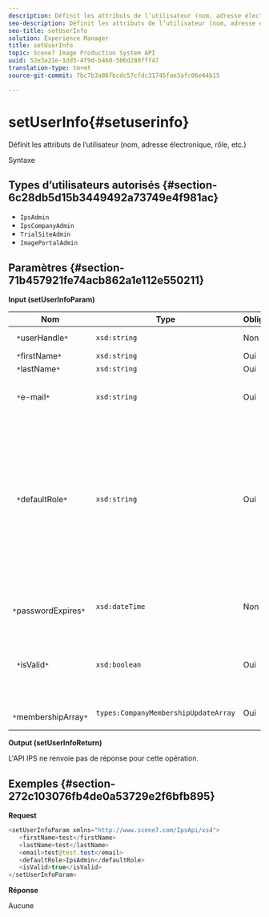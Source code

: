 ```yaml
---
description: Définit les attributs de l’utilisateur (nom, adresse électronique, rôle, etc.)
seo-description: Définit les attributs de l’utilisateur (nom, adresse électronique, rôle, etc.)
seo-title: setUserInfo
solution: Experience Manager
title: setUserInfo
topic: Scene7 Image Production System API
uuid: 52e3a21e-1dd5-4f9d-b460-506d280fff47
translation-type: tm+mt
source-git-commit: 7bc7b3a86fbcdc57cfdc31745fae3afc06e44b15

---
```



# setUserInfo{#setuserinfo}

Définit les attributs de l’utilisateur (nom, adresse électronique, rôle, etc.)

Syntaxe

## Types d’utilisateurs autorisés {#section-6c28db5d15b3449492a73749e4f981ac}

* `IpsAdmin`
* `IpsCompanyAdmin`
* `TrialSiteAdmin`
* `ImagePortalAdmin`

## Paramètres {#section-71b457921fe74acb862a1e112e550211}

**Input (setUserInfoParam)**

| Nom | Type | Obligatoire | Description |
|---|---|---|---|
| ` *`userHandle`*` | `xsd:string` | Non | Identifiant utilisateur. |
| ` *`firstName`*` | `xsd:string` | Oui | Prénom. |
| ` *`lastName`*` | `xsd:string` | Oui | Nom. |
| ` *`e-mail`*` | `xsd:string` | Oui | Adresse électronique de l’utilisateur. |
| ` *`defaultRole`*` | `xsd:string` | Oui | Définit le rôle d’un utilisateur dans chaque auquel il appartient. Notez toutefois que le `IpsAdmin` rôle remplace d’autres paramètres  par. |
| ` *`passwordExpires`*` | `xsd:dateTime` | Non | Définissez la date d’expiration du mot de passe. |
| ` *`isValid`*` | `xsd:boolean` | Oui | Détermine si l&#39;utilisateur est un utilisateur IPS valide. |
| ` *`membershipArray`*` | `types:CompanyMembershipUpdateArray` | Oui | Un tableau de  poignées. |

**Output (setUserInfoReturn)**

L&#39;API IPS ne renvoie pas de réponse pour cette opération.

## Exemples {#section-272c103076fb4de0a53729e2f6bfb895}

**Request**

```java
<setUserInfoParam xmlns="http://www.scene7.com/IpsApi/xsd">
   <firstName>test</firstName>
   <lastName>test</lastName>
   <email>test@test.test</email>
   <defaultRole>IpsAdmin</defaultRole>
   <isValid>true</isValid>
</setUserInfoParam>
```

**Réponse**

Aucune
